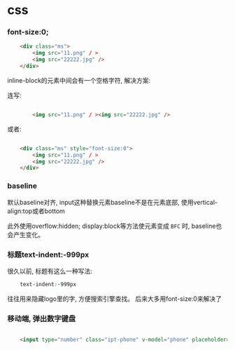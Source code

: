 # css

### font-size:0; 

```html
    <div class="ms">
        <img src="11.png" / >
        <img src="22222.jpg" />
    </div>
```

inline-block的元素中间会有一个空格字符, 解决方案: 

连写: 

```html

        <img src="11.png" / ><img src="22222.jpg" />
```

或者: 

```html

    <div class="ms" style="font-size:0">
        <img src="11.png" / >
        <img src="22222.jpg" />
    </div>
```

### baseline

默认baseline对齐, input这种替换元素baseline不是在元素底部, 使用vertical-align:top或者bottom

此外使用overflow:hidden; display:block等方法使元素变成 `BFC` 时, baseline也会产生变化。 

### 标题text-indent:-999px

很久以前, 标题有这么一种写法: 

```css
    text-indent:-999px
```

往往用来隐藏logo里的字, 方便搜索引擎查找。 后来大多用font-size:0来解决了

### 移动端, 弹出数字键盘

```html

    <input type="number" class="ipt-phone" v-model="phone" placeholder="手机号码" pattern="[0-9]*" >
```

